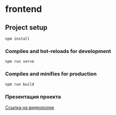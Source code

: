 # frontend

## Project setup
```
npm install
```

### Compiles and hot-reloads for development
```
npm run serve
```

### Compiles and minifies for production
```
npm run build
```

### Презентация проекта

[Ссылка на видеоролик]:https://disk.yandex.ru/client/disk?idApp=client&dialog=slider&idDialog=%2Fdisk%2F%D0%92%D0%B8%D0%B4%D0%B5%D0%BE%D1%80%D0%BE%D0%BB%D0%B8%D0%BA.mp4
[Ссылка на видеоролик]
